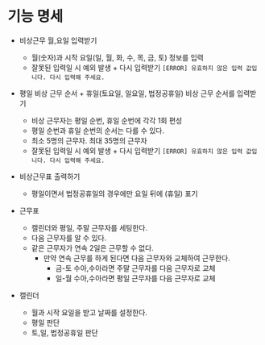 # 기능 명세

- 비상근무 월,요일 입력받기
  - 월(숫자)과 시작 요일(일, 월, 화, 수, 목, 금, 토) 정보를 입력
  - 잘못된 입력일 시 예외 발생 + 다시 입력받기 `[ERROR] 유효하지 않은 입력 값입니다. 다시 입력해 주세요.`

- 평일 비상 근무 순서 + 휴일(토요일, 일요일, 법정공휴일) 비상 근무 순서를 입력받기
  - 비상 근무자는 평일 순번, 휴일 순번에 각각 1회 편성
  - 평일 순번과 휴일 순번의 순서는 다를 수 있다.
  - 최소 5명의 근무자. 최대 35명의 근무자
  - 잘못된 입력일 시 예외 발생 + 다시 입력받기 `[ERROR] 유효하지 않은 입력 값입니다. 다시 입력해 주세요.`

- 비상근무표 출력하기
  - 평일이면서 법정공휴일의 경우에만 요일 뒤에 (휴일) 표기

- 근무표
  - 캘린더와 평일, 주말 근무자를 세팅한다.
  - 다음 근무자를 알 수 있다.
  - 같은 근무자가 연속 2일은 근무할 수 없다.
    - 만약 연속 근무를 하게 된다면 다음 근무자와 교체하여 근무한다.
      - 금-토 수아,수아라면 주말 근무자를 다음 근무자로 교체
      - 일-월 수아,수아라면 평일 근무자를 다음 근무자로 교체

- 캘린더
  - 월과 시작 요일을 받고 날짜를 설정한다.
  - 평일 판단
  - 토,일, 법정공휴일 판단
